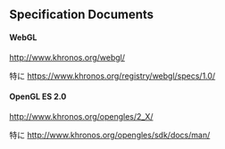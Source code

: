 ##  Specification Documents

#### WebGL

http://www.khronos.org/webgl/

特に
https://www.khronos.org/registry/webgl/specs/1.0/

#### OpenGL ES 2.0

http://www.khronos.org/opengles/2_X/

特に
http://www.khronos.org/opengles/sdk/docs/man/
